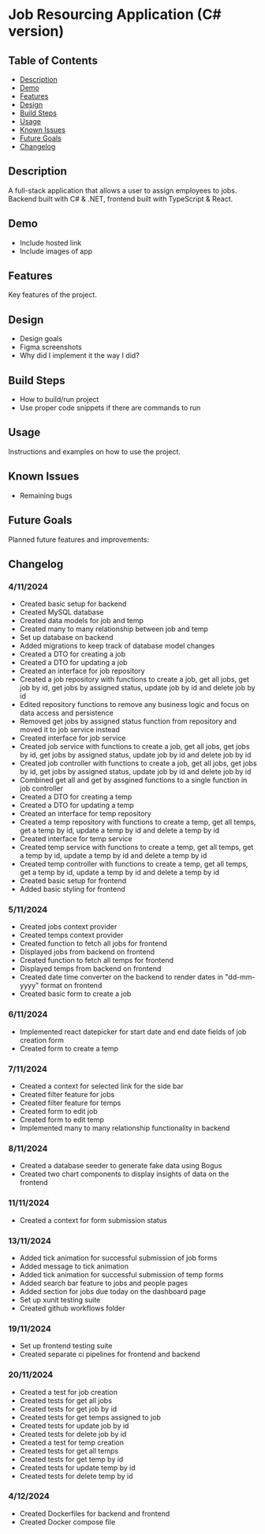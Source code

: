 # Job Resourcing Application (C# version)

## Table of Contents

- [Description](#description)
- [Demo](#demo)
- [Features](#features)
- [Design](#design)
- [Build Steps](#build-steps)
- [Usage](#usage)
- [Known Issues](#known-issues)
- [Future Goals](#future-goals)
- [Changelog](#changelog)

## Description

A full-stack application that allows a user to assign employees to jobs. Backend built with C# & .NET, frontend built with TypeScript & React.

## Demo

- Include hosted link
- Include images of app

## Features

Key features of the project.

## Design

- Design goals
- Figma screenshots
- Why did I implement it the way I did?

## Build Steps

- How to build/run project
- Use proper code snippets if there are commands to run

## Usage

Instructions and examples on how to use the project.

## Known Issues

- Remaining bugs

## Future Goals

Planned future features and improvements:

## Changelog

### 4/11/2024

- Created basic setup for backend
- Created MySQL database 
- Created data models for job and temp 
- Created many to many relationship between job and temp
- Set up database on backend
- Added migrations to keep track of database model changes
- Created a DTO for creating a job
- Created a DTO for updating a job
- Created an interface for job repository
- Created a job repository with functions to create a job, get all jobs, get job by id, get jobs by assigned status, update job by id and delete job by id
- Edited repository functions to remove any business logic and focus on data access and persistence
- Removed get jobs by assigned status function from repository and moved it to job service instead
- Created interface for job service
- Created job service with functions to create a job, get all jobs, get jobs by id, get jobs by assigned status, update job by id and delete job by id
- Created job controller with functions to create a job, get all jobs, get jobs by id, get jobs by assigned status, update job by id and delete job by id
- Combined get all and get by assgined functions to a single function in job controller
- Created a DTO for creating a temp
- Created a DTO for updating a temp
- Created an interface for temp repository
- Created a temp repository with functions to create a temp, get all temps, get a temp by id, update a temp by id and delete a temp by id
- Created interface for temp service
- Created temp service with functions to create a temp, get all temps, get a temp by id, update a temp by id and delete a temp by id
- Created temp controller with functions to create a temp, get all temps, get a temp by id, update a temp by id and delete a temp by id
- Created basic setup for frontend
- Added basic styling for frontend

### 5/11/2024

- Created jobs context provider
- Created temps context provider 
- Created function to fetch all jobs for frontend
- Displayed jobs from backend on frontend
- Created function to fetch all temps for frontend
- Displayed temps from backend on frontend
- Created date time converter on the backend to render dates in "dd-mm-yyyy" format on frontend
- Created basic form to create a job

### 6/11/2024

- Implemented react datepicker for start date and end date fields of job creation form
- Created form to create a temp

### 7/11/2024

- Created a context for selected link for the side bar
- Created filter feature for jobs
- Created filter feature for temps
- Created form to edit job
- Created form to edit temp
- Implemented many to many relationship functionality in backend

### 8/11/2024

- Created a database seeder to generate fake data using Bogus
- Created two chart components to display insights of data on the frontend

### 11/11/2024

- Created a context for form submission status

### 13/11/2024

- Added tick animation for successful submission of job forms
- Added message to tick animation
- Added tick animation for successful submission of temp forms
- Added search bar feature to jobs and people pages
- Added section for jobs due today on the dashboard page
- Set up xunit testing suite
- Created github workflows folder

### 19/11/2024

- Set up frontend testing suite
- Created separate ci pipelines for frontend and backend

### 20/11/2024

- Created a test for job creation
- Created tests for get all jobs
- Created tests for get job by id
- Created tests for get temps assigned to job
- Created tests for update job by id
- Created tests for delete job by id
- Created a test for temp creation
- Created tests for get all temps
- Created tests for get temp by id
- Created tests for update temp by id
- Created tests for delete temp by id

### 4/12/2024

- Created Dockerfiles for backend and frontend
- Created Docker compose file